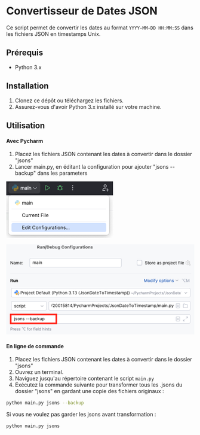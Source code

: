 # Convertisseur de Dates JSON

Ce script permet de convertir les dates au format `YYYY-MM-DD HH:MM:SS` dans les fichiers JSON en timestamps Unix.

## Prérequis

- Python 3.x

## Installation

1. Clonez ce dépôt ou téléchargez les fichiers.
2. Assurez-vous d'avoir Python 3.x installé sur votre machine.

## Utilisation

#### Avec Pycharm
1.  Placez les fichiers JSON contenant les dates à convertir dans le dossier "jsons"
2. Lancer main.py, en éditant la configuration pour ajouter "jsons --backup" dans les parameters

![1.png](readme/1.png)

![2.png](readme/2.png)

#### En ligne de commande

1.  Placez les fichiers JSON contenant les dates à convertir dans le dossier "jsons"
2. Ouvrez un terminal.
3. Naviguez jusqu'au répertoire contenant le script `main.py`
4. Exécutez la commande suivante pour transformer tous les .jsons du dossier "jsons" en gardant une copie des fichiers originaux :

```bash
python main.py jsons --backup
```
Si vous ne voulez pas garder les jsons avant transformation :
```bash
python main.py jsons
```